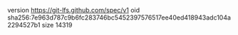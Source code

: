 version https://git-lfs.github.com/spec/v1
oid sha256:7e963d787c9b6fc283746bc5452397576517ee40ed418943adc104a2294527b1
size 14319
